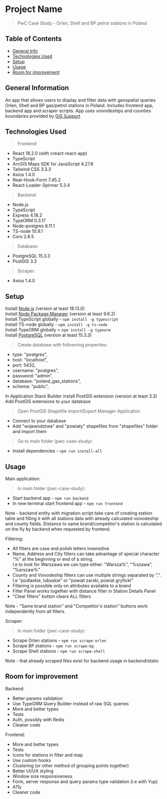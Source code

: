 # Project Name

> PwC Case Study - Orlen, Shell and BP petrol stations in Poland

## Table of Contents

- [General Info](#general-information)
- [Technologies Used](#technologies-used)
- [Setup](#setup)
- [Usage](#usage)
- [Room for improvement](#room-for-improvement)

## General Information

An app that allows users to display and filter data with geospatial queries Orlen, Shell and BP gas/petrol stations in Poland.
Includes frontend app, backend app and scraper scripts.
App uses voivodeships and counties boundaries provided by [GIS Support](https://gis-support.pl/baza-wiedzy-2/dane-do-pobrania/granice-administracyjne/)

## Technologies Used

> Frontend:

- React 18.2.0 (with creact-react-app)
- TypeScript
- ArcGIS Maps SDK for JavaScript 4.27.6
- Tailwind CSS 3.3.3
- Axios 1.4.0
- Reat-Hook-Form 7.45.2
- React-Loader-Spinner 5.3.4

> Backend:

- Node.js
- TypeScript
- Express 4.18.2
- TypeORM 0.3.17
- Node-postgres 8.11.1
- TS-node 10.9.1
- Cors 2.8.5

> Database:

- PostgreSQL 15.3.3
- PostGIS 3.3

> Scraper:

- Axios 1.4.0

## Setup

Install [Node.js](https://nodejs.org/en/) (version at least 18.13.0)\
Install [Node Package Manager](https://www.npmjs.com/) (version at least 9.6.2)\
Install TypeScript globally - `npm install -g typescript`\
Install TS-node globally - `npm install -g ts-node`\
Install TypeORM globally = `npm install -g typeorm`\
Install [PostgreSQL](https://www.postgresql.org/download/) (version at least 15.3.3)

> Create database with followning properties:

- type: "postgres",
- host: "localhost",
- port: 5432,
- username: "postgres",
- password: "admin",
- database: "poland_gas_stations",
- schema: "public",

In Application Stack Builder install PostGIS extension (version at least 3.3)
Add PostGIS extensions to your database

> Open PostGIS Shapefile Import/Export Manager Application

- Connect to your database
- Add "wojewodztwa" and "powiaty" shapefiles from "shapefiles" folder and import them

> Go to main folder (pwc-case-study):

- Install dependencies - `npm run install-all`

## Usage

Main application:

> In main folder (pwc-case-study):

- Start backend app - `npm run backend`
- In new terminal start frontend app - `npm run frontend`

Note - backend entity with migration script take care of creating station table and filling it with all stations data with already calculated voivodeship and county fields. Distance to same brand/competitor's station is calculated on the fly by backend when requested by frontend.

Filtering:

- All filters are case and polish letters insensitive
- Name, Address and City filters can take advantage of special character "%" at the beginning or end of a string.\
   I.e to look for Warszawa we can type either: "Warsza%", "%szawa", "%arszaw%"
- County and Voivodeship filters can use multiple strings separated by ",".\
   I.e "podlaskie, lubuskie" or "powiat zarski, powiat gryficki"
- Filtering is possible only on attributes available to a brand
- Filter Panel works together with distance filter in Station Details Panel
- "Clear filters" button clears ALL filters

Note - "Same brand station" and "Competitor's station" buttons work independently from all filters.

Scraper:

> In main folder (pwc-case-study):

- Scrape Orlen stations - `npm run scrape-orlen`
- Scrape BP stations - `npm run scrape-bp`
- Scrape Shell stations - `npm run scrape-shell`

Note - that already scraped files exist for backend usage in backend/static

## Room for improvement

Backend:

- Better params validation
- Use TypeORM Query Builder instead of raw SQL queries
- More and better types
- Tests
- Auth, possibly with Redis
- Cleaner code

Frontend:

- More and better types
- Tests
- Icons for stations in filter and map
- Use custom hooks
- Clustering (or other method of grouping points together)
- Better UI/UX styling
- Window size responsiveness
- Form, server response and query params type validation (i.e with Yup)
- A11y
- Cleaner code

